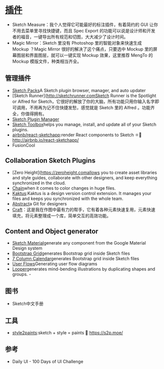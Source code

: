 # [插件](https://www.toptal.com/designers/sketch/50-best-sketch-plugins)

* Sketch Measure：我个人觉得它可能最好的标注插件，有着简约的 GUI 让你不用去菜单里寻找快捷键，而且 Spec Export 的功能可以说是设计师和开发者的福音，一键导出所有规范和切图，大大减少了设计时间。
* Magic Mirror：Sketch 里没有 Photoshop 里的智能对象来快速生成 Mockup ？Magic Mirror 很好的解决了这个痛点，只要选中 Mockup 里的屏幕图层和界面图层，就可以一键实现 Mockup 效果，这里推荐 MengTo 的 Mockup 模版文件，种类相当齐全。

## 管理插件

* [Sketch Packs](https://sketchpacks.com/)A Sketch plugin browser, manager, and auto updater
* [Sketch Runner](<http://sketchrunner.comSketch> Runner is the Spotlight or Alfred for Sketch，它很好的解放了你的大脑，所有功能只用你输入名字即可调用，不用再为记不住快捷发愁，感觉就是 Sketch 里的 Alfred 。功能齐全，你值得拥有。
* [Sketch Plugin Manager](https://mludowise.github.io/Sketch-Plugin-Manager/)
* [Sketch Toolbox](http://sketchtoolbox.com/)helps you manage, install, and update all of your Sketch plugins.
* [airbnb/react-sketchapp](https://github.com/airbnb/react-sketchapp):render React components to Sketch ⚛️💎 <http://airbnb.io/react-sketchapp/>
* FusionCool

## Collaboration Sketch Plugins

* [Zero Height](<https://zeroheight.comallows> you to create asset libraries and style guides, collaborate with other designers, and keep everything synchronized in the cloud.
* [Chain](https://lalomrtnz.github.io/Chain/)when it comes to color changes in huge files.
* [Kaktus](https://kactus.io/):Kaktus is a design version control extension. It manages your files and keeps you synchronized with the whole team.
* [Abstract](https://www.goabstract.com/)a Git for designers
* [Craft](https://www.invisionapp.com/craft)：这是我在作图中最有力的帮手，它有着各种元素快速复用，元素快速填充，将元素整理成一个库，简单交互的高效功能。

## Content and Object generator

* [Sketch Material](https://websiddu.github.io/sketch-material/)generate any component from the Google Material Design system
* [Bootstrap Grid](https://github.com/De-La-Vega/BootstrapGrid)generates Bootstrap grid inside Sketch files
* [7 Column Calendar](https://lstore.graphics/plugins/calendar/)generates Bootstrap grid inside Sketch files
* [User Flows](https://abynim.github.io/UserFlows/)Generating user flow diagrams
* [Looper](http://sureskumar.com/looper/)generates mind-bending illustrations by duplicating shapes and groups. -

## 图书

* Sketch中文手册

## 工具

* [style2paints](https://github.com/lllyasviel/style2paints):sketch + style = paints 🎨 <https://s2p.moe/>

## 参考

* Daily UI - 100 Days of UI Challenge
